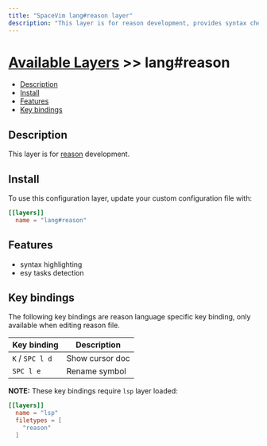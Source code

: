 ```yaml
---
title: "SpaceVim lang#reason layer"
description: "This layer is for reason development, provides syntax checking, code runner and repl support for reason files."
---
```


# [Available Layers](../../) >> lang#reason

<!-- vim-markdown-toc GFM -->

- [Description](#description)
- [Install](#install)
- [Features](#features)
- [Key bindings](#key-bindings)

<!-- vim-markdown-toc -->

## Description

This layer is for [reason](http://reasonml.github.io/) development.

## Install

To use this configuration layer, update your custom configuration file with:

```toml
[[layers]]
  name = "lang#reason"
```

## Features

- syntax highlighting
- esy tasks detection

## Key bindings

The following key bindings are reason language specific key binding, only available when editing
reason file.

| Key binding     | Description     |
| --------------- | --------------- |
| `K` / `SPC l d` | Show cursor doc |
| `SPC l e`       | Rename symbol   |

**NOTE:** These key bindings require `lsp` layer loaded:

```toml
[[layers]]
  name = "lsp"
  filetypes = [
    "reason"
  ]
```

